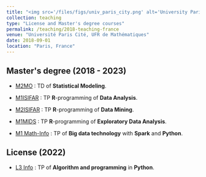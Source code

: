 ```yaml
---
title: "<img src='/files/figs/univ_paris_city.png' alt='University Paris Cité' style='height: 2em; vertical-align: middle;'> UFR de Mathématiques - Université Paris Cité"
collection: teaching
type: "License and Master's degree courses"
permalink: /teaching/2018-teaching-france
venue: "Université Paris Cité, UFR de Mathématiques"
date: 2018-09-01
location: "Paris, France"
---
```


## Master's degree (2018 - 2023)

- [M2MO](https://masterfinance.math.univ-paris-diderot.fr/) : TD of **Statistical Modeling**.

- [M1ISIFAR](https://master.math.u-paris.fr/annee/m1-isifar/) : TP **R**-programming of **Data Analysis**.

- [M2ISIFAR](https://master.math.u-paris.fr/annee/m2-isifar/) : TP **R**-programming of **Data Mining**.

- [M1MIDS](https://master.math.u-paris.fr/annee/m1-mi/) : TP **R**-programming of **Exploratory Data Analysis**.

- [M1 Math-Info](https://master.math.u-paris.fr/modules/m1mi-big-data/) : TP of **Big data technology** with **Spark** and **Python**.

## License (2022)

- [L3 Info](https://odf.u-paris.fr/fr/offre-de-formation/licence-XA/sciences-technologies-sante-STS/informatique-K2VO937D/licence-informatique-parcours-informatique-generale-JRKM8J1B.html) : TP of **Algorithm and programming** in **Python**.

<!-- 
Courses (Khmer)
===========

- [Introduction to Machine Learning](https://hassothea.github.io/MLcourses/index.html)

- [FPB - Machine Learning Course](https://hassothea.github.io/FPB_ML_course/index.html)

-->






